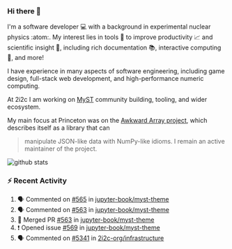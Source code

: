 ### Hi there 👋 

I'm a software developer 💻 with a background in experimental nuclear physics :atom:. My interest lies in tools :wrench: to improve productivity :chart_with_upwards_trend: and scientific insight :telescope:, including rich documentation 📚, interactive computing 🧮, and more! 

I have experience in many aspects of software engineering, including game design, full-stack web development, and high-performance numeric computing. 

At 2i2c I am working on [MyST](https://github.com/jupyter-book/mystmd) community building, tooling, and wider ecosystem. 

My main focus at Princeton was on the [Awkward Array project](awkward-array.org/), which describes itself as a library that can 
> manipulate JSON-like data with NumPy-like idioms. I remain an active maintainer of the project. 

![github stats](https://github-readme-stats.vercel.app/api?username=agoose77&show_icons=true&hide_rank=true&hide_title=true&bg_color=30,e76445,904e95&text_color=efe3ec&icon_color=efe3ec)
<!--
**agoose77/agoose77** is a ✨ _special_ ✨ repository because its `README.md` (this file) appears on your GitHub profile.

Here are some ideas to get you started:

- 🔭 I’m currently working on ...
- 🌱 I’m currently learning ...
- 👯 I’m looking to collaborate on ...
- 🤔 I’m looking for help with ...
- 💬 Ask me about ...
- 📫 How to reach me: ...
- 😄 Pronouns: ...
- ⚡ Fun fact: ...
-->

### :zap: Recent Activity

<!--START_SECTION:activity-->
1. 🗣 Commented on [#565](https://github.com/jupyter-book/myst-theme/pull/565#issuecomment-2743830748) in [jupyter-book/myst-theme](https://github.com/jupyter-book/myst-theme)
2. 🗣 Commented on [#563](https://github.com/jupyter-book/myst-theme/pull/563#issuecomment-2743826185) in [jupyter-book/myst-theme](https://github.com/jupyter-book/myst-theme)
3. 🎉 Merged PR [#563](https://github.com/jupyter-book/myst-theme/pull/563) in [jupyter-book/myst-theme](https://github.com/jupyter-book/myst-theme)
4. ❗ Opened issue [#569](https://github.com/jupyter-book/myst-theme/issues/569) in [jupyter-book/myst-theme](https://github.com/jupyter-book/myst-theme)
5. 🗣 Commented on [#5341](https://github.com/2i2c-org/infrastructure/issues/5341#issuecomment-2741112655) in [2i2c-org/infrastructure](https://github.com/2i2c-org/infrastructure)
<!--END_SECTION:activity-->
